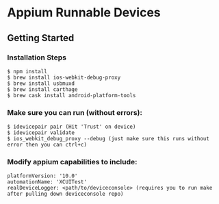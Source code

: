 # Appium Runnable Devices

## Getting Started

### Installation Steps

```
$ npm install
$ brew install ios-webkit-debug-proxy
$ brew install usbmuxd
$ brew install carthage
$ brew cask install android-platform-tools
```

### Make sure you can run (without errors):

```
$ idevicepair pair (Hit 'Trust' on device)
$ idevicepair validate
$ ios_webkit_debug_proxy --debug (just make sure this runs without error then you can ctrl+c)
```

### Modify appium capabilities to include:

```
platformVersion: '10.0'
automationName: 'XCUITest'
realDeviceLogger: <path/to/deviceconsole> (requires you to run make after pulling down deviceconsole repo)
```
